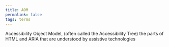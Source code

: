 ```yaml
---
title: AOM
permalink: false
tags: terms
---
```

Accessibility Object Model, (often called the Accessibility Tree) the parts of HTML and ARIA that are understood by assistive technologies
